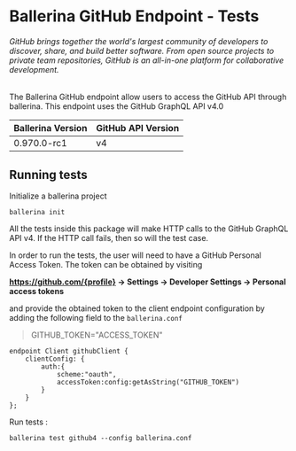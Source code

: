 # Ballerina GitHub Endpoint - Tests

###### GitHub brings together the world's largest community of developers to discover, share, and build better software. From open source projects to private team repositories, GitHub is an all-in-one platform for collaborative development.

The Ballerina GitHub endpoint allow users to access the GitHub API through ballerina. This endpoint uses the GitHub GraphQL API v4.0

|Ballerina Version | GitHub API Version |
|------------------| ------------------ |
|0.970.0-rc1       | v4                 |

## Running tests

Initialize a ballerina project
```
ballerina init
```

All the tests inside this package will make HTTP calls to the GitHub GraphQL API v4. If the HTTP call fails, then so will the test case.

In order to run the tests, the user will need to have a GitHub Personal Access Token. The token can be obtained by visiting

**https://github.com/{profile} -> Settings -> Developer Settings -> Personal access tokens**

and provide the obtained token to the client endpoint configuration by adding the following field to the `ballerina.conf`
> GITHUB_TOKEN="ACCESS_TOKEN"


```ballerina
endpoint Client githubClient {
    clientConfig: {
        auth:{
            scheme:"oauth",
            accessToken:config:getAsString("GITHUB_TOKEN")
        }
    }
};
```

Run tests :
```
ballerina test github4 --config ballerina.conf
```